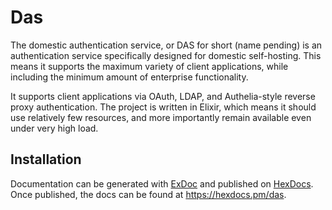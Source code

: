 # Das

The domestic authentication service, or DAS for short (name pending) is an authentication service specifically designed for domestic self-hosting.
This means it supports the maximum variety of client applications, while including the minimum amount of enterprise functionality.

It supports client applications via OAuth, LDAP, and Authelia-style reverse proxy authentication.
The project is written in Elixir, which means it should use relatively few resources, and more importantly remain available even under very high load.

## Installation

Documentation can be generated with [ExDoc](https://github.com/elixir-lang/ex_doc)
and published on [HexDocs](https://hexdocs.pm). Once published, the docs can
be found at <https://hexdocs.pm/das>.

